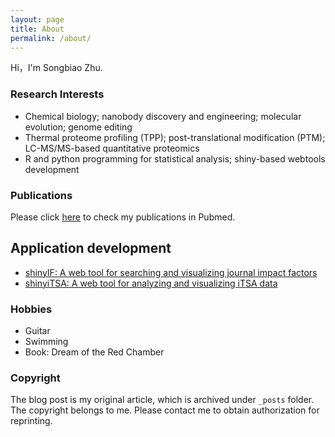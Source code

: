 ```yaml
---
layout: page
title: About
permalink: /about/
---
```


Hi，I'm Songbiao Zhu.

### Research Interests

* Chemical biology; nanobody discovery and engineering; molecular evolution; genome editing
* Thermal proteome profiling (TPP); post-translational modification (PTM); LC-MS/MS-based quantitative proteomics
*	R and python programming for statistical analysis; shiny-based webtools development

### Publications

Please click [here](https://pubmed.ncbi.nlm.nih.gov/?term=%22zhu+songbiao%22%5BAU%5D&sort=date) to check my publications in Pubmed.

## Application development

* [shinyIF: A web tool for searching and visualizing journal impact factors](https://songbiaozhu.shinyapps.io/shinyif/)
* [shinyiTSA: A web tool for analyzing and visualizing iTSA data](https://songbiaozhu.shinyapps.io/shinyitsa/)

### Hobbies

* Guitar
* Swimming
* Book: Dream of the Red Chamber

### Copyright

The blog post is my original article, which is archived under `_posts` folder. The copyright belongs to me. Please contact me to obtain authorization for reprinting.

